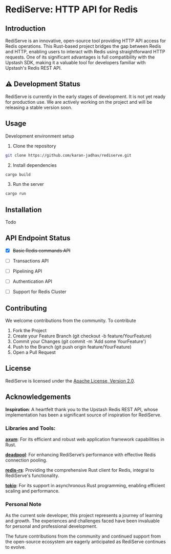 # RediServe: HTTP API for Redis

## Introduction

RediServe is an innovative, open-source tool providing HTTP API access for Redis operations. This Rust-based project bridges the gap between Redis and HTTP, enabling users to interact with Redis using straightforward HTTP requests. One of its significant advantages is full compatibility with the Upstash SDK, making it a valuable tool for developers familiar with Upstash's Redis REST API.

## ⚠️ Development Status

RediServe is currently in the early stages of development. It is not yet ready for production use. We are actively working on the project and will be releasing a stable version soon.

## Usage

Development environment setup

1. Clone the repository

```bash
git clone https://github.com/karan-jadhav/rediserve.git
```

2. Install dependencies

```bash
cargo build
```

3. Run the server

```bash
cargo run
```


## Installation

Todo

## API Endpoint Status

- [x] <s>Basic Redis commands API</s>
- [ ] Transactions API
- [ ] Pipelining API
- [ ] Authentication API
- [ ] Support for Redis Cluster


## Contributing

We welcome contributions from the community. To contribute

1. Fork the Project
2. Create your Feature Branch (git checkout -b feature/YourFeature)
3. Commit your Changes (git commit -m 'Add some YourFeature')
4. Push to the Branch (git push origin feature/YourFeature)
5. Open a Pull Request

## License

RediServe is licensed under the [Apache License, Version 2.0](LICENSE).


## Acknowledgements

**Inspiration**: A heartfelt thank you to the Upstash Redis REST API, whose implementation has been a significant source of inspiration for RediServe.

### Libraries and Tools:

[**axum**](https://github.com/tokio-rs/axum): For its efficient and robust web application framework capabilities in Rust.

[**deadpool**](https://github.com/bikeshedder/deadpool): For enhancing RediServe’s performance with effective Redis connection pooling.

[**redis-rs**](https://github.com/redis-rs/redis-rs): Providing the comprehensive Rust client for Redis, integral to RediServe's functionality.

[**tokio**](https://github.com/tokio-rs/tokio): For its support in asynchronous Rust programming, enabling efficient scaling and performance.

### Personal Note

As the current sole developer, this project represents a journey of learning and growth. The experiences and challenges faced have been invaluable for personal and professional development.

The future contributions from the community and continued support from the open-source ecosystem are eagerly anticipated as RediServe continues to evolve.